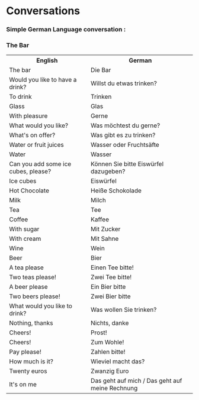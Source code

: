 # Conversations

### Simple German Language conversation :
### The Bar

<table>
	<tr>
        <th>English</th>
        <th>German</th>
    </tr>
    <tr>
        <td>The bar</td>
        <td>Die Bar</td>
    </tr>
    <tr>
        <td>Would you like to have a drink?</td>
        <td>Willst du etwas trinken?</td>
    </tr>
    <tr>
        <td>To drink</td>
        <td>Trinken</td>
    </tr>
    <tr>
        <td>Glass</td>
        <td>Glas</td>
    </tr>
    <tr>
        <td>With pleasure</td>
        <td>Gerne</td>
    </tr>
    <tr>
        <td>What would you like?</td>
        <td>Was möchtest du gerne?</td>
    </tr>
    <tr>
        <td>What's on offer?</td>
        <td>Was gibt es zu trinken?</td>
    </tr>
    <tr>
        <td>Water or fruit juices</td>
        <td>Wasser oder Fruchtsäfte</td>
    </tr>
    <tr>
        <td>Water</td>
        <td>Wasser</td>
    </tr>
    <tr>
        <td>Can you add some ice cubes, please?</td>
        <td>Können Sie bitte Eiswürfel dazugeben?</td>
    </tr>
    <tr>
        <td>Ice cubes</td>
        <td>Eiswürfel</td>
    </tr>
    <tr>
        <td>Hot Chocolate</td>
        <td>Heiße Schokolade</td>
    </tr>
    <tr>
        <td>Milk</td>
        <td>Milch</td>
    </tr>
    <tr>
        <td>Tea</td>
        <td>Tee</td>
    </tr>
    <tr>
        <td>Coffee</td>
        <td>Kaffee</td>
    </tr>
    <tr>
        <td>With sugar</td>
        <td>Mit Zucker</td>
    </tr>
    <tr>
        <td>With cream</td>
        <td>Mit Sahne</td>
    </tr>
    <tr>
        <td>Wine</td>
        <td>Wein</td>
    </tr>
    <tr>
        <td>Beer</td>
        <td>Bier</td>
    </tr>
    <tr>
        <td>A tea please</td>
        <td>Einen Tee bitte!</td>
    </tr>
    <tr>
        <td>Two teas please!</td>
        <td>Zwei Tee bitte!</td>
    </tr>
    <tr>
        <td>A beer please</td>
        <td>Ein Bier bitte</td>
    </tr>
    <tr>
        <td>Two beers please!</td>
        <td>Zwei Bier bitte</td>
    </tr>
    <tr>
        <td>What would you like to drink?</td>
        <td>Was wollen Sie trinken?</td>
    </tr>
    <tr>
        <td>Nothing, thanks</td>
        <td>Nichts, danke</td>
    </tr>
    <tr>
        <td>Cheers!</td>
        <td>Prost!</td>
    </tr>
    <tr>
        <td>Cheers!</td>
        <td>Zum Wohle!</td>
    </tr>
    <tr>
        <td>Pay please!</td>
        <td>Zahlen bitte!</td>
    </tr>
    <tr>
        <td>How much is it?</td>
        <td>Wieviel macht das?</td>
    </tr>
    <tr>
        <td>Twenty euros</td>
        <td>Zwanzig Euro</td>
    </tr>
    <tr>
        <td>It's on me</td>
        <td>Das geht auf mich / Das geht auf meine Rechnung</td>
    </tr>
</table>
